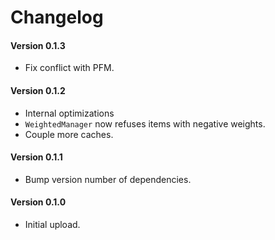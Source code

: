 ﻿Changelog
============

#### Version 0.1.3
* Fix conflict with PFM.

#### Version 0.1.2
* Internal optimizations
* `WeightedManager` now refuses items with negative weights.
* Couple more caches.

#### Version 0.1.1
* Bump version number of dependencies.

#### Version 0.1.0
* Initial upload.